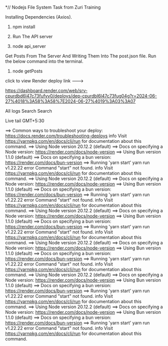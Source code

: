 *// Nodejs File System Task from Zuri Training

Installing Dependencies (Axios).

1) npm install

2) Run The API server

3) node api_server

Get Posts From The Server And Writing Them Into The post.json file. Run the below command into the terminal.

1) node getPosts


click to view Render deploy link --->

https://dashboard.render.com/web/srv-cpurdbd6l47c73fufvv0/deploys/dep-cpurdbl6l47c73fug04g?r=2024-06-27%4018%3A58%3A58%7E2024-06-27%4019%3A03%3A07


All logs
Search
Search

Live tail
GMT+5:30


==> Common ways to troubleshoot your deploy: https://docs.render.com/troubleshooting-deploys
info Visit https://yarnpkg.com/en/docs/cli/run for documentation about this command.
==> Using Node version 20.12.2 (default)
==> Docs on specifying a Node version: https://render.com/docs/node-version
==> Using Bun version 1.1.0 (default)
==> Docs on specifying a bun version: https://render.com/docs/bun-version
==> Running 'yarn start'
yarn run v1.22.22
error Command "start" not found.
info Visit https://yarnpkg.com/en/docs/cli/run for documentation about this command.
==> Using Node version 20.12.2 (default)
==> Docs on specifying a Node version: https://render.com/docs/node-version
==> Using Bun version 1.1.0 (default)
==> Docs on specifying a bun version: https://render.com/docs/bun-version
==> Running 'yarn start'
yarn run v1.22.22
error Command "start" not found.
info Visit https://yarnpkg.com/en/docs/cli/run for documentation about this command.
==> Using Node version 20.12.2 (default)
==> Docs on specifying a Node version: https://render.com/docs/node-version
==> Using Bun version 1.1.0 (default)
==> Docs on specifying a bun version: https://render.com/docs/bun-version
==> Running 'yarn start'
yarn run v1.22.22
error Command "start" not found.
info Visit https://yarnpkg.com/en/docs/cli/run for documentation about this command.
==> Using Node version 20.12.2 (default)
==> Docs on specifying a Node version: https://render.com/docs/node-version
==> Using Bun version 1.1.0 (default)
==> Docs on specifying a bun version: https://render.com/docs/bun-version
==> Running 'yarn start'
yarn run v1.22.22
error Command "start" not found.
info Visit https://yarnpkg.com/en/docs/cli/run for documentation about this command.
==> Using Node version 20.12.2 (default)
==> Docs on specifying a Node version: https://render.com/docs/node-version
==> Using Bun version 1.1.0 (default)
==> Docs on specifying a bun version: https://render.com/docs/bun-version
==> Running 'yarn start'
yarn run v1.22.22
error Command "start" not found.
info Visit https://yarnpkg.com/en/docs/cli/run for documentation about this command.
==> Using Node version 20.12.2 (default)
==> Docs on specifying a Node version: https://render.com/docs/node-version
==> Using Bun version 1.1.0 (default)
==> Docs on specifying a bun version: https://render.com/docs/bun-version
==> Running 'yarn start'
yarn run v1.22.22
error Command "start" not found.
info Visit https://yarnpkg.com/en/docs/cli/run for documentation about this command.

